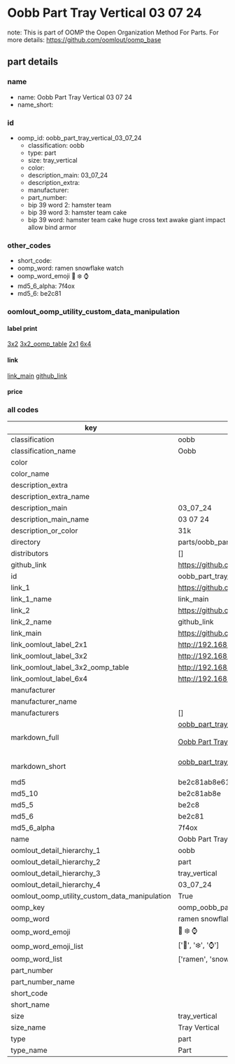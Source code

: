 # Oobb Part Tray Vertical 03 07 24  

note: This is part of OOMP the Oopen Organization Method For Parts. For more details: https://github.com/oomlout/oomp_base

##  part details





### name
* name: Oobb Part Tray Vertical 03 07 24
* name_short: 
### id
* oomp_id: oobb_part_tray_vertical_03_07_24
  * classification: oobb
  * type: part
  * size: tray_vertical
  * color: 
  * description_main: 03_07_24
  * description_extra: 
  * manufacturer: 
  * part_number: 
  * bip 39 word 2: hamster team
  * bip 39 word 3: hamster team cake
  * bip 39 word: hamster team cake huge cross text awake giant impact allow bind armor

### other_codes
* short_code: 
* oomp_word: ramen snowflake watch
* oomp_word_emoji :ramen: :snowflake: :watch:
* md5_6_alpha: 7f4ox
* md5_6: be2c81






### oomlout_oomp_utility_custom_data_manipulation
#### label print
[3x2](http://192.168.1.245:1112/?label=oomp%207f4ox)
[3x2_oomp_table](http://192.168.1.107:1112/?label=oomp%207f4ox)
[2x1](http://192.168.1.242:1112/?label=oomp%207f4ox)
[6x4](http://192.168.1.55:1112/?label=oomp%207f4ox)    

#### link

[link_main](https://github.com/oomlout/oomlout_oomp_current_version_messy/tree/main/parts/oobb_part_tray_vertical_03_07_24) [github_link](https://github.com/oomlout/oomlout_oomp_part_src/tree/main/parts/oobb_part_tray_vertical_03_07_24)                             

#### price







### all codes 
| key | value |  
| --- | --- |  
| classification | oobb |  
| classification_name | Oobb |  
| color |  |  
| color_name |  |  
| description_extra |  |  
| description_extra_name |  |  
| description_main | 03_07_24 |  
| description_main_name | 03 07 24 |  
| description_or_color | 31k |  
| directory | parts/oobb_part_tray_vertical_03_07_24 |  
| distributors | [] |  
| github_link | https://github.com/oomlout/oomlout_oomp_part_src/tree/main/parts/oobb_part_tray_vertical_03_07_24 |  
| id | oobb_part_tray_vertical_03_07_24 |  
| link_1 | https://github.com/oomlout/oomlout_oomp_current_version_messy/tree/main/parts/oobb_part_tray_vertical_03_07_24 |  
| link_1_name | link_main |  
| link_2 | https://github.com/oomlout/oomlout_oomp_part_src/tree/main/parts/oobb_part_tray_vertical_03_07_24 |  
| link_2_name | github_link |  
| link_main | https://github.com/oomlout/oomlout_oomp_current_version_messy/tree/main/parts/oobb_part_tray_vertical_03_07_24 |  
| link_oomlout_label_2x1 | http://192.168.1.242:1112/?label=oomp%207f4ox |  
| link_oomlout_label_3x2 | http://192.168.1.245:1112/?label=oomp%207f4ox |  
| link_oomlout_label_3x2_oomp_table | http://192.168.1.107:1112/?label=oomp%207f4ox |  
| link_oomlout_label_6x4 | http://192.168.1.55:1112/?label=oomp%207f4ox |  
| manufacturer |  |  
| manufacturer_name |  |  
| manufacturers | [] |  
| markdown_full | [oobb_part_tray_vertical_03_07_24](https://github.com/oomlout/oomlout_oomp_current_version_messy/tree/main/parts/oobb_part_tray_vertical_03_07_24)<br>[](https://github.com/oomlout/oomlout_oomp_current_version_messy/tree/main/parts/oobb_part_tray_vertical_03_07_24)<br>[Oobb Part Tray Vertical 03 07 24](https://github.com/oomlout/oomlout_oomp_current_version_messy/tree/main/parts/oobb_part_tray_vertical_03_07_24)<br><br> |  
| markdown_short | [oobb_part_tray_vertical_03_07_24](https://github.com/oomlout/oomlout_oomp_current_version_messy/tree/main/parts/oobb_part_tray_vertical_03_07_24)<br><br> |  
| md5 | be2c81ab8e61a2077e9a06ea40b7ab45 |  
| md5_10 | be2c81ab8e |  
| md5_5 | be2c8 |  
| md5_6 | be2c81 |  
| md5_6_alpha | 7f4ox |  
| name | Oobb Part Tray Vertical 03 07 24 |  
| oomlout_detail_hierarchy_1 | oobb |  
| oomlout_detail_hierarchy_2 | part |  
| oomlout_detail_hierarchy_3 | tray_vertical |  
| oomlout_detail_hierarchy_4 | 03_07_24 |  
| oomlout_oomp_utility_custom_data_manipulation | True |  
| oomp_key | oomp_oobb_part_tray_vertical_03_07_24 |  
| oomp_word | ramen snowflake watch |  
| oomp_word_emoji | :ramen: :snowflake: :watch: |  
| oomp_word_emoji_list | [':ramen:', ':snowflake:', ':watch:'] |  
| oomp_word_list | ['ramen', 'snowflake', 'watch'] |  
| part_number |  |  
| part_number_name |  |  
| short_code |  |  
| short_name |  |  
| size | tray_vertical |  
| size_name | Tray Vertical |  
| type | part |  
| type_name | Part |  

